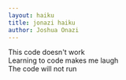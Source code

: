 ```yaml
---
layout: haiku
title: jonazi haiku
author: Joshua Onazi
---
```


This code doesn't work<br>
Learning to code makes me laugh<br>
The code will not run<br>